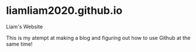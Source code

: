 # liamliam2020.github.io
Liam's Website

This is my atempt at making a blog and 
figuring out how to use Github at the 
same time!
